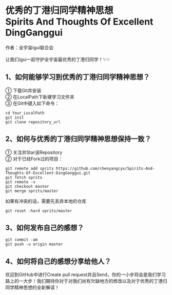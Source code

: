 # 优秀的丁港归同学精神思想<br>Spirits And Thoughts Of Excellent DingGanggui

作者：全宇宙igui联合会<br><br>
让我们igui一起守护全宇宙最优秀的丁港归同学！:sparkles::sparkles:<br>

## 1、如何能够学习到优秀的丁港归同学精神思想？
① 下载Git并安装<br>
② 在LocalPath下新建学习文件夹<br>
③ 在Git中键入如下命令：
```
cd Your_LocalPath
git init
git clone repository_url
```
## 2、如何与优秀的丁港归同学精神思想保持一致？
① 关注并Star该Repository<br>
② 对于已经Fork过的项目：
```
git remote add sprits https://github.com/chenyangcyx/Spirits-And-Thoughts-Of-Excellent-DingGanggui.git
git fetch sprits
git remote -v
git checkout master
git merge sprits/master
```
如果有冲突的话，需要先丢弃本地的仓库
```
git reset -hard sprits/master
```
## 3、如何发布自己的感想？
```
git commit -am
git push -u origin master
```
## 4、如何将自己的感想分享给他人？
欢迎到GitHub中进行Create pull request并且Send，你的一小步将会是我们学习路上的一大步！我们期待你对于对我们尚有欠缺地方的修改以及对于优秀的丁港归同学精神思想的全新解读！